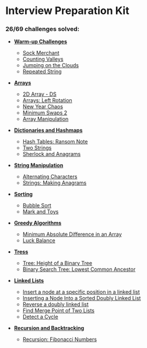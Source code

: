 # Interview Preparation Kit

### **26/69** challenges solved:

- **[Warm-up Challenges](warmup)**
    * [Sock Merchant](warmup/sock-merchant)
    * [Counting Valleys](warmup/counting-valleys)
    * [Jumping on the Clouds](warmup/jumping-on-the-clouds)
    * [Repeated String](warmup/repeated-string)

- **[Arrays](arrays)**
    * [2D Array - DS](arrays/2d-array)
    * [Arrays: Left Rotation](arrays/left-rotation)
    * [New Year Chaos](arrays/new-year-chaos)
    * [Minimum Swaps 2](arrays/minimum-swaps-2)
    * [Array Manipulation](arrays/array-manipulation)

- **[Dictionaries and Hashmaps](dictionaries-hashmaps)**
    * [Hash Tables: Ransom Note](dictionaries-hashmaps/ransom-note)
    * [Two Strings](dictionaries-hashmaps/two-strings)
    * [Sherlock and Anagrams](dictionaries-hashmaps/sherlock-and-anagrams)

- **[String Manipulation](string-manipulation)**
    * [Alternating Characters](string-manipulation/alternating-characters)
    * [Strings: Making Anagrams](string-manipulation/making-anagrams)

- **[Sorting](sorting)**
    * [Bubble Sort](sorting/bubble-sort)
    * [Mark and Toys](sorting/mark-and-toys)

- **[Greedy Algorithms](greedy-algorithms)**
    * [Minimum Absolute Difference in an Array](greedy-algorithms/minimum-absolute-difference-in-an-array)
    * [Luck Balance](greedy-algorithms/luck-balance)

- **[Tress](trees)**
    * [Tree: Height of a Binary Tree](trees/tree-height-of-a-binary-tree)
    * [Binary Search Tree: Lowest Common Ancestor](trees/binary-search-tree-lowest-common-ancestor)

- **[Linked Lists](linked-lists)**
    * [Insert a node at a specific position in a linked list](linked-lists/insert-a-node-at-a-specific-position-in-a-linked-list)
    * [Inserting a Node Into a Sorted Doubly Linked List](linked-lists/insert-a-node-into-a-sorted-doubly-linked-list)
    * [Reverse a doubly linked list](linked-lists/reverse-a-doubly-linked-list)
    * [Find Merge Point of Two Lists](linked-lists/find-the-merge-point-of-two-joined-linked-lists)
    * [Detect a Cycle](linked-lists/linked-list-cycle)

- **[Recursion and Backtracking](recursion-backtracking)**
    * [Recursion: Fibonacci Numbers](recursion-backtracking/fibonacci-numbers)